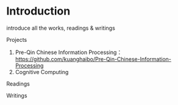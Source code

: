 # Introduction
introduce all the works, readings & writings

Projects
1. Pre-Qin Chinese Information Processing：https://github.com/kuanghaibo/Pre-Qin-Chinese-Information-Processing
2. Cognitive Computing

Readings

Writings
